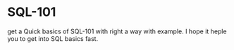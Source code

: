 # SQL-101
  get a Quick basics of SQL-101 with right a way with example.
I hope it heple you to get into SQL basics fast.
